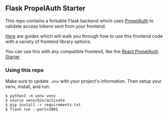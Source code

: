 ## Flask PropelAuth Starter

This repo contains a forkable Flask backend which uses [PropelAuth](https://www.propelauth.com/?utm_campaign=github) to validate access tokens sent from your frontend.

[Here](https://docs.propelauth.com/example-apps/apps) are guides which will walk you through how to use this frontend code with a variety of frontend library options.

You can use this with any compatible frontend, like the [React PropelAuth Starter](https://github.com/PropelAuth/react-frontend-starter)

### Using this repo

Make sure to update `.env` with your project's information. Then setup your venv, install, and run:

```shell
$ python3 -m venv venv
$ source venv/bin/activate
$ pip install -r requirements.txt
$ flask run --port=3001
```
